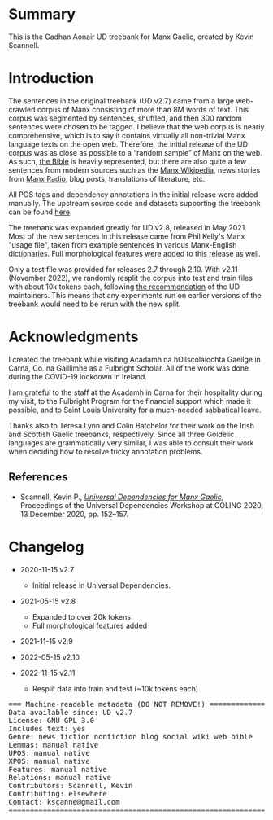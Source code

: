 
# Summary

This is the Cadhan Aonair UD treebank for Manx Gaelic,
created by Kevin Scannell.

# Introduction

The sentences in the original treebank (UD v2.7) came from a large web-crawled
corpus of Manx consisting of more than 8M words of text.
This corpus was segmented by sentences, shuffled, and then
300 random sentences were chosen to be tagged.
I believe that the web corpus is nearly comprehensive, which is to say
it contains virtually all non-trivial Manx language texts on the open web.
Therefore, the initial release of the UD corpus was as close as possible
to a “random sample” of Manx on the web. As such,
[the Bible](http://bible.learnmanx.com/) is heavily represented,
but there are also quite a few sentences from modern sources such as the
[Manx Wikipedia](https://gv.wikipedia.org/),
news stories from
[Manx Radio](https://www.manxradio.com/),
blog posts,
translations of literature, etc.

All POS tags and dependency annotations in the initial release
were added manually. The upstream source code and datasets supporting
the treebank can be found [here](https://github.com/kscanne/gaelg).

The treebank was expanded greatly for UD v2.8, released in May 2021.
Most of the new sentences in this release came from Phil Kelly's Manx
"usage file", taken from example sentences in various Manx-English
dictionaries. Full morphological features were added to this release as
well.

Only a test file was provided for releases 2.7 through 2.10.
With v2.11 (November 2022), we randomly resplit the corpus into
test and train files with about 10k tokens each,
following
[the recommendation](https://universaldependencies.org/release_checklist.html#data-split) of the UD maintainers.  This means that any experiments
run on earlier versions of the treebank would need to be rerun
with the new split.

# Acknowledgments

I created the treebank while visiting Acadamh na hOllscolaíochta Gaeilge
in Carna, Co. na Gaillimhe as a Fulbright Scholar. All of the work was
done during the COVID-19 lockdown in Ireland.

I am grateful to the staff at the Acadamh in Carna for their hospitality
during my visit, to the Fulbright Program for the financial support
which made it possible, and to Saint Louis University for a
much-needed sabbatical leave.

Thanks also to Teresa Lynn and Colin Batchelor for their work on the 
Irish and Scottish Gaelic treebanks, respectively. Since all three
Goidelic languages are grammatically very similar, I was able to
consult their work when deciding how to resolve tricky annotation problems.

## References

* Scannell, Kevin P., [_Universal Dependencies for Manx Gaelic_](https://cs.slu.edu/~scannell/pub/ud-final.pdf), Proceedings of the Universal Dependencies Workshop at COLING 2020, 13 December 2020, pp. 152–157.

# Changelog

* 2020-11-15 v2.7
  * Initial release in Universal Dependencies.

* 2021-05-15 v2.8
  * Expanded to over 20k tokens
  * Full morphological features added

* 2021-11-15 v2.9

* 2022-05-15 v2.10

* 2022-11-15 v2.11
  * Resplit data into train and test (~10k tokens each)


<pre>
=== Machine-readable metadata (DO NOT REMOVE!) ================================
Data available since: UD v2.7
License: GNU GPL 3.0
Includes text: yes
Genre: news fiction nonfiction blog social wiki web bible
Lemmas: manual native
UPOS: manual native
XPOS: manual native
Features: manual native
Relations: manual native
Contributors: Scannell, Kevin
Contributing: elsewhere
Contact: kscanne@gmail.com
===============================================================================
</pre>

